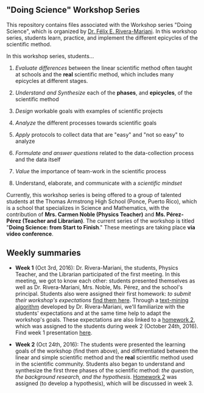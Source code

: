 
## "Doing Science" Workshop Series 

This repository contains files associated with the Workshop series "Doing Science", which is organized by [Dr. Félix E. Rivera-Mariani](http://www.friveram.com). In this workshop series, students learn, practice, and implement the different epicycles of the scientific method. 

In this workshop series, students...

1) *Evaluate differences* between the linear scientific method often taught at schools and the **real** scientific method, which includes many epicycles at different stages. 

2) *Understand and Synthesize* each of the **phases**, and **epicycles**, of the scientific method

3) *Design* workable goals with examples of scientific projects

4) *Analyze* the different processes towards scientific goals

5) *Apply* protocols to collect data that are "easy" and "not so easy" to analyze

6) *Formulate and answer questions* related to the data-collection process and the data itself

7) *Value* the importance of team-work in the scientific process

8) Understand, elaborate, and communicate with a *scientific mindset*

Currently, this workshop series is being offered to a group of talented students at the Thomas Armstrong High School (Ponce, Puerto Rico), which is a school that specializes in Science and Mathematics, with the contribution of **Mrs. Carmen Noble (Physics Teacher)** and **Ms. Pérez-Pérez (Teacher and Librarian)**. The current series of the workshop is titled "**Doing Science: from Start to Finish**." These meetings are taking place **via video conference**. 

## Weekly summaries
- **Week 1** (Oct 3rd, 2016): Dr. Rivera-Mariani, the students, Physics Teacher, and the Librarian participated of the first meeting. In this meeting, we got to know each other: students presented themselves as well as Dr. Rivera-Mariani, Mrs. Noble, Ms. Pérez, and the school's principal. Students also were assigned their first homework: *to submit their workshop's expectations* [find them here](https://github.com/friveramariani/DoingScienceWorkshops/tree/master/DoingScinece_from_start_to_finish/students_expectations). Through a [text-mining algorithm](https://github.com/friveramariani/DoingScienceWorkshops/blob/master/DoingScinece_from_start_to_finish/Students_Expectations_TextMining.R) developed by Dr. Rivera-Mariani, we'll familiarize with the students' expectations and at the same time help to adapt the workshop's goals. These expectations are also linked to a [homework 2](https://github.com/friveramariani/DoingScienceWorkshops/blob/master/DoingScinece_from_start_to_finish/homework2_hypothesis.md), which was assigned to the students during week 2 (October 24th, 2016). Find week 1 presentation [here](https://github.com/friveramariani/DoingScienceWorkshops/blob/master/DoingScinece_from_start_to_finish/Doing_Science10032016.pdf). 

- **Week 2** (Oct 24th, 2016): The students were presented the learning goals of the workshop (find them above), and differentiated between the linear and simple scientific method and the **real** scientific method used in the scientific community. Students also began to understand and synthesize the first three phases of the scientific method: *the question, the background research, and the hypothesis*. [Homework 2](https://github.com/friveramariani/DoingScienceWorkshops/blob/master/DoingScinece_from_start_to_finish/homework2_hypothesis.md) was assigned (to develop a hypothesis), which will be discussed in week 3. 



